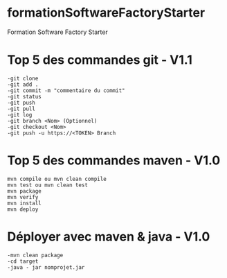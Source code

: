 # formationSoftwareFactoryStarter
Formation Software Factory Starter

# Top 5 des commandes git - V1.1
```
-git clone
-git add .
-git commit -m "commentaire du commit"
-git status
-git push
-git pull
-git log
-git branch <Nom> (Optionnel)
-git checkout <Nom>
-git push -u https://<TOKEN> Branch 
```

# Top 5 des commandes maven - V1.0
```
mvn compile ou mvn clean compile
mvn test ou mvn clean test
mvn package
mvn verify
mvn install
mvn deploy
```

# Déployer avec maven & java - V1.0
```
-mvn clean package
-cd target
-java - jar nomprojet.jar

```

